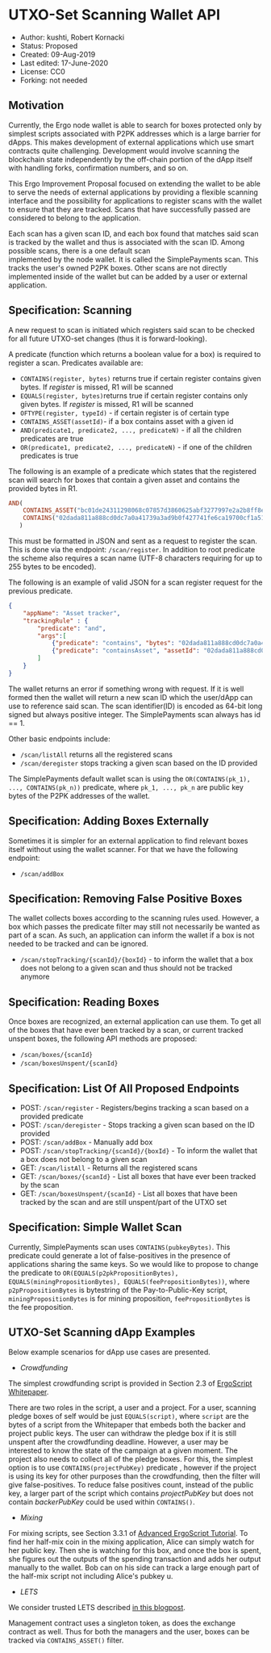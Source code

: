 UTXO-Set Scanning Wallet API
===============================

* Author: kushti, Robert Kornacki
* Status: Proposed
* Created: 09-Aug-2019
* Last edited: 17-June-2020
* License: CC0
* Forking: not needed 

Motivation 
----------

Currently, the Ergo node wallet is able to search for boxes protected only by simplest scripts associated with P2PK addresses which is a large barrier for dApps. This makes development of external applications which use smart contracts quite challenging. 
Development would involve scanning the blockchain state independently by the off-chain portion of the dApp itself with handling forks, confirmation numbers, and so on.

This Ergo Improvement Proposal focused on extending the wallet to be able to serve the needs of external applications by providing 
a flexible scanning interface and the possibility for applications to register scans with the wallet to ensure that they are tracked. Scans that have successfully passed are considered to belong to the application.

Each scan has a given scan ID, and each box found that matches said scan is tracked by the wallet and thus is associated with the scan ID. Among possible scans, there is a one default scan  
implemented by the node wallet. It is called the SimplePayments scan. This tracks the user's owned P2PK boxes. Other scans are not directly implemented inside of 
the wallet but can be added by a user or external application.


Specification: Scanning
-----------------------

A new request to scan is initiated which registers said scan to be checked for all future UTXO-set changes (thus it is forward-looking).

A predicate (function which returns a boolean value for a box) is required to register a scan.
Predicates available are:

* `CONTAINS(register, bytes)` returns true if certain register contains given bytes. If *register* is missed, R1 will be scanned
* `EQUALS(register, bytes)`returns true if certain register contains only given bytes. If *register* is missed, R1 will be scanned
* `OFTYPE(register, typeId)` - if certain register is of certain type
* `CONTAINS_ASSET(assetId)`- if a box contains asset with a given id
* `AND(predicate1, predicate2, ..., predicateN)` - if all the children predicates are true
* `OR(predicate1, predicate2, ..., predicateN)` - if one of the children predicates is true


The following is an example of a predicate which states that the registered scan will search for boxes that contain a given asset and contains the provided bytes in R1.
```haskell
AND(
    CONTAINS_ASSET("bc01de24311298068c07857d3860625abf3277997e2a2b8ff8ea91dda28d47a5"), 
    CONTAINS("02dada811a888cd0dc7a0a41739a3ad9b0f427741fe6ca19700cf1a51200c96bf7")
   )
```

This must be formatted in JSON and sent as a request to register the scan. 
This is done via the endpoint: `/scan/register`.
In addition to root predicate the scheme also requires a scan name 
(UTF-8 characters requiring for up to 255 bytes to be encoded). 

The following is an example of valid JSON for a scan register request for the previous predicate.

```json
{
    "appName": "Asset tracker",
    "trackingRule" : {
        "predicate": "and",
        "args":[
            {"predicate": "contains", "bytes": "02dada811a888cd0dc7a0a41739a3ad9b0f427741fe6ca19700cf1a51200c96bf7"},
            {"predicate": "containsAsset", "assetId": "02dada811a888cd0dc7a0a41739a3ad9b0f427741fe6ca19700cf1a51200c96bf7"}
        ]
    }
}
```

The wallet returns an error if something wrong with request. If it is well formed then the wallet will return a new scan ID which the user/dApp can use to reference said scan. The scan identifier(ID) is encoded as 64-bit long signed but always positive integer. 
The SimplePayments scan always has id == 1. 

Other basic endpoints include:

- `/scan/listAll` returns all the registered scans
- `/scan/deregister` stops tracking a given scan based on the ID provided


The SimplePayments default wallet scan is using the `OR(CONTAINS(pk_1), ..., CONTAINS(pk_n))` predicate, where 
`pk_1, ..., pk_n` are public key bytes of the P2PK addresses of the wallet.     


Specification: Adding Boxes Externally
--------------------------------------

Sometimes it is simpler for an external application to find relevant boxes itself without using the
wallet scanner. For that we have the following endpoint:
- `/scan/addBox`


Specification: Removing False Positive Boxes
--------------------------------------------

The wallet collects boxes according to the scanning rules used. However, a box which passes the predicate filter may still not 
necessarily be wanted as part of a scan. As such, an application can inform the wallet if a box is not needed to be
tracked and can be ignored.

- `/scan/stopTracking/{scanId}/{boxId}` - to inform the wallet that a box does not belong to a given scan and 
					  thus should not be tracked anymore
                            
                                                                               
Specification: Reading Boxes
-----------------------------

Once boxes are recognized, an external application can use them. To get all of the boxes that have ever been tracked by a scan, or 
current tracked unspent boxes, the following API methods are proposed:

- `/scan/boxes/{scanId}`
- `/scan/boxesUnspent/{scanId}`


Specification: List Of All Proposed Endpoints
-----------------------------

- POST: `/scan/register` - Registers/begins tracking a scan based on a provided predicate
- POST: `/scan/deregister` - Stops tracking a given scan based on the ID provided
- POST: `/scan/addBox`	- Manually add box
- POST: `/scan/stopTracking/{scanId}/{boxId}` - To inform the wallet that a box does not belong to a given scan
- GET: `/scan/listAll` - Returns all the registered scans
- GET: `/scan/boxes/{scanId}` - List all boxes that have ever been tracked by the scan
- GET: `/scan/boxesUnspent/{scanId}` - List all boxes that have been tracked by the scan and are still unspent/part of the UTXO set


Specification: Simple Wallet Scan
----------------------------------------

Currently, SimplePayments scan uses `CONTAINS(pubkeyBytes)`. This predicate could generate a lot of 
false-positives in the presence of applications sharing the same keys. So we would like to propose to change the predicate 
to `OR(EQUALS(p2pkPropositionBytes), EQUALS(miningPropositionBytes), EQUALS(feePropositionBytes))`, where 
`p2pPropositionBytes` is bytestring of the Pay-to-Public-Key script, `miningPropositionBytes` is for mining proposition, 
`feePropositionBytes` is the fee proposition.

UTXO-Set Scanning dApp Examples
--------------------

Below example scenarios for dApp use cases are presented.

* *Crowdfunding*

The simplest crowdfunding script is provided in Section 2.3 of [ErgoScript Whitepaper](https://ergoplatform.org/docs/ErgoScript.pdf).

There are two roles in the script, a user and a project. For a user, scanning pledge boxes of self would be 
just `EQUALS(script)`, where `script` are the bytes of a script from the Whitepaper that embeds both the backer and
project public keys. The user can withdraw the pledge box if it is still unspent after the crowdfunding deadline.
However, a user may be interested to know the state of the campaign at a given moment. The project also needs to collect all of the pledge boxes.
For this, the simplest option is to use `CONTAINS(projectPubKey)` predicate 
, however if the project is using its key for other purposes than the crowdfunding, then the filter will 
give false-positives. To reduce false positives count, instead of the public key, a larger part of the script which 
contains *projectPubKey* but does not contain *backerPubKey* could be used within `CONTAINS()`.

* *Mixing*

For mixing scripts, see Section 3.3.1 of 
[Advanced ErgoScript Tutorial](https://ergoplatform.org/docs/AdvancedErgoScriptTutorial.pdf). To find her half-mix coin
in the mixing application, Alice can simply watch for her public key. Then she is watching for this box, and once the
box is spent, she figures out the outputs of the spending transaction and adds her output manually to the wallet. Bob can 
on his side can track a large enough part of the half-mix script not including Alice's pubkey u. 

* *LETS*

We consider trusted LETS described [in this blogpost](https://ergoplatform.org/en/blog/2019_04_22-lets/). 

Management contract uses a singleton token, as does the exchange contract as well. Thus for both the managers
and the user, boxes can be tracked via `CONTAINS_ASSET()` filter.
